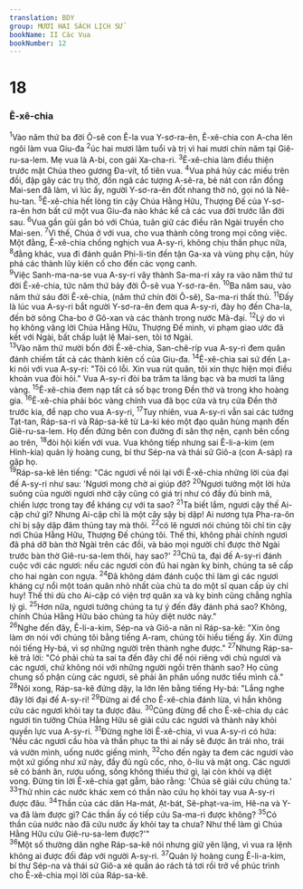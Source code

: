 ```yaml
---
translation: BDY
group: MƯƠI HAI SÁCH LỊCH SỬ
bookName: II Các Vua 
bookNumber: 12
---
```


<div class="title"><h1>18</h1><h3>Ê-xê-chia</h3></div>
<span class="verse 2vua_18_1"><sup>1</sup>Vào năm thứ ba đời Ô-sê con Ê-la vua Y-sơ-ra-ên, Ê-xê-chia con A-cha lên ngôi làm vua Giu-đa </span>
<span class="verse 2vua_18_2"><sup>2</sup>úc hai mươi lăm tuổi và trị vì hai mươi chín năm tại Giê-ru-sa-lem. Mẹ vua là A-bi, con gái Xa-cha-ri. </span>
<span class="verse 2vua_18_3"><sup>3</sup>Ê-xê-chia làm điều thiện trước mặt Chúa theo gương Đa-vít, tổ tiên vua. </span>
<span class="verse 2vua_18_4"><sup>4</sup>Vua phá hủy các miếu trên đồi, đập gãy các trụ thờ, đốn ngã các tượng A-sê-ra, bẻ nát con rắn đồng Mai-sen đã làm, vì lúc ấy, người Y-sơ-ra-ên đốt nhang thờ nó, gọi nó là Nê-hu-tan. </span>
<span class="verse 2vua_18_5"><sup>5</sup>Ê-xê-chia hết lòng tin cậy Chúa Hằng Hữu, Thượng Đế của Y-sơ-ra-ên hơn bất cứ một vua Giu-đa nào khác kể cả các vua đời trước lẫn đời sau. </span>
<span class="verse 2vua_18_6"><sup>6</sup>Vua gần gũi gắn bó với Chúa, tuân giữ các điều răn Ngài truyền cho Mai-sen. </span>
<span class="verse 2vua_18_7"><sup>7</sup>Vì thế, Chúa ở với vua, cho vua thành công trong mọi công việc. Một đằng, Ê-xê-chia chống nghịch vua A-sy-ri, không chịu thần phục nữa, </span>
<span class="verse 2vua_18_8"><sup>8</sup>đằng khác, vua đi đánh quân Phi-li-tin đến tận Ga-xa và vùng phụ cận, hủy phá các thành lũy kiên cố cho đến các vọng canh.<br/></span>
<span class="verse 2vua_18_9"><sup>9</sup>Việc Sanh-ma-na-se vua A-sy-ri vây thành Sa-ma-ri xảy ra vào năm thứ tư đời Ê-xê-chia, tức năm thứ bảy đời Ô-sê vua Y-sơ-ra-ên. </span>
<span class="verse 2vua_18_10"><sup>10</sup>Ba năm sau, vào năm thứ sáu đời Ê-xê-chia, (năm thứ chín đời Ô-sê), Sa-ma-ri thất thủ. </span>
<span class="verse 2vua_18_11"><sup>11</sup>Đấy là lúc vua A-sy-ri bắt người Y-sơ-ra-ên đem qua A-sy-ri, đày họ đến Cha-la, đến bờ sông Cha-bo ở Gô-xan và các thành trong nước Mã-đại. </span>
<span class="verse 2vua_18_12"><sup>12</sup>Lý do vì họ không vâng lời Chúa Hằng Hữu, Thượng Đế mình, vi phạm giao ước đã kết với Ngài, bất chấp luật lệ Mai-sen, tôi tớ Ngài.<br/></span>
<span class="verse 2vua_18_13"><sup>13</sup>Vào năm thứ mười bốn đời Ê-xê-chia, San-chê-ríp vua A-sy-ri đem quân đánh chiếm tất cả các thành kiên cố của Giu-đa. </span>
<span class="verse 2vua_18_14"><sup>14</sup>Ê-xê-chia sai sứ đến La-ki nói với vua A-sy-ri: &#34;Tôi có lỗi. Xin vua rút quân, tôi xin thực hiện mọi điều khoản vua đòi hỏi.&#34; Vua A-sy-ri đòi ba trăm ta lâng bạc và ba mươi ta lâng vàng. </span>
<span class="verse 2vua_18_15"><sup>15</sup>Ê-xê-chia đem nạp tất cả số bạc trong Đền thờ và trong kho hoàng gia. </span>
<span class="verse 2vua_18_16"><sup>16</sup>Ê-xê-chia phải bóc vàng chính vua đã bọc cửa và trụ cửa Đền thờ trước kia, để nạp cho vua A-sy-ri, </span>
<span class="verse 2vua_18_17"><sup>17</sup>Tuy nhiên, vua A-sy-ri vẫn sai các tướng Tạt-tan, Ráp-sa-ri và Ráp-sa-kê từ La-ki kéo một đạo quân hùng mạnh đến Giê-ru-sa-lem. Họ đến đứng bên con đường đi sân thợ nện, cạnh bên cống ao trên, </span>
<span class="verse 2vua_18_18"><sup>18</sup>đòi hội kiến với vua. Vua không tiếp nhưng sai Ê-li-a-kim (em Hinh-kia) quản lý hoàng cung, bí thư Sép-na và thái sử Giô-a (con A-sáp) ra gặp họ.<br/></span>
<span class="verse 2vua_18_19"><sup>19</sup>Ráp-sa-kê lên tiếng: &#34;Các ngươi về nói lại với Ê-xê-chia những lời của đại đế A-sy-ri như sau: &#39;Ngươi mong chờ ai giúp đỡ? </span>
<span class="verse 2vua_18_20"><sup>20</sup>Ngươi tưởng một lời hứa suông của người ngươi nhờ cậy cũng có giá trị như có đầy đủ binh mã, chiến lược trong tay để kháng cự với ta sao? </span>
<span class="verse 2vua_18_21"><sup>21</sup>Ta biết lắm, ngươi cậy thế Ai-cập chứ gì? Nhưng Ai-cập chỉ là một cây sậy bị dập! Ai nương tựa Pha-ra-ôn chỉ bị sậy dập đâm thủng tay mà thôi. </span>
<span class="verse 2vua_18_22"><sup>22</sup>có lẽ ngươi nói chúng tôi chỉ tin cậy nơi Chúa Hằng Hữu, Thượng Đế chúng tôi. Thế thì, không phải chính ngươi đã phá dỡ bàn thờ Ngài trên các đồi, và bảo mọi người chỉ được thờ Ngài trước bàn thờ Giê-ru-sa-lem thôi, hay sao?&#39; </span>
<span class="verse 2vua_18_23"><sup>23</sup>Chủ ta, đại đế A-sy-ri đánh cuộc với các ngươi: nếu các ngươi còn đủ hai ngàn kỵ binh, chúng ta sẽ cấp cho hai ngàn con ngựa. </span>
<span class="verse 2vua_18_24"><sup>24</sup>Đã không dám đánh cuộc thì làm gì các ngươi kháng cự nổi một toán quân nhỏ nhất của chủ ta do một sĩ quan cấp úy chỉ huy! Thế thì dù cho Ai-cập có viện trợ quân xa và kỵ binh cũng chẳng nghĩa lý gì. </span>
<span class="verse 2vua_18_25"><sup>25</sup>Hơn nữa, ngươi tưởng chúng ta tự ý đến đây đánh phá sao? Không, chính Chúa Hằng Hữu bảo chúng ta hủy diệt nước này.&#34;<br/></span>
<span class="verse 2vua_18_26"><sup>26</sup>Nghe đến đây, Ê-li-a-kim, Sép-na và Giô-a năn nỉ Ráp-sa-kê: &#34;Xin ông làm ơn nói với chúng tôi bằng tiếng A-ram, chúng tôi hiểu tiếng ấy. Xin đừng nói tiếng Hy-bá, vì sợ những người trên thành nghe được.&#34; </span>
<span class="verse 2vua_18_27"><sup>27</sup>Nhưng Ráp-sa-kê trả lời: &#34;Có phải chủ ta sai ta đến đây chỉ để nói riêng với chủ ngươi và các ngươi, chứ không nói với những người ngồi trên thành sao? Họ cũng chung số phận cùng các ngươi, sẽ phải ăn phân uống nước tiểu mình cả.&#34; </span>
<span class="verse 2vua_18_28"><sup>28</sup>Nói xong, Ráp-sa-kê đứng dậy, la lớn lên bằng tiếng Hy-bá: &#34;Lắng nghe đây lời đại đế A-sy-ri! </span>
<span class="verse 2vua_18_29"><sup>29</sup>Đừng ai để cho Ê-xê-chia đánh lừa, vì hắn không cứu các ngươi khỏi tay ta được đâu. </span>
<span class="verse 2vua_18_30"><sup>30</sup>Cũng đừng để cho Ê-xê-chia dụ các ngươi tin tưởng Chúa Hằng Hữu sẽ giải cứu các ngươi và thành này khỏi quyền lực vua A-sy-ri. </span>
<span class="verse 2vua_18_31"><sup>31</sup>Đừng nghe lời Ê-xê-chia, vì vua A-sy-ri có hứa: &#39;Nếu các ngươi cầu hòa và thần phục ta thì ai nấy sẽ được ăn trái nho, trái vả vườn mình, uống nước giếng mình, </span>
<span class="verse 2vua_18_32"><sup>32</sup>cho đến ngày ta đem các ngươi vào một xứ giống như xứ này, đầy đủ ngũ cốc, nho, ô-liu và mật ong. Các ngươi sẽ có bánh ăn, rượu uống, sống không thiếu thứ gì, lại còn khỏi vạ diệt vong. Đừng tin lời Ê-xê-chia gạt gẫm, bảo rằng: &#39;Chúa sẽ giải cứu chúng ta.&#39; </span>
<span class="verse 2vua_18_33"><sup>33</sup>Thử nhìn các nước khác xem có thần nào cứu họ khỏi tay vua A-sy-ri được đâu. </span>
<span class="verse 2vua_18_34"><sup>34</sup>Thần của các dân Ha-mát, Ạt-bát, Sê-phạt-va-im, Hê-na và Y-va đã làm được gì? Các thần ấy có tiếp cứu Sa-ma-ri được không? </span>
<span class="verse 2vua_18_35"><sup>35</sup>Có thần của nước nào đã cứu nước ấy khỏi tay ta chưa? Như thế làm gì Chúa Hằng Hữu cứu Giê-ru-sa-lem được?&#39;&#34;<br/></span>
<span class="verse 2vua_18_36"><sup>36</sup>Một số thường dân nghe Ráp-sa-kê nói nhưng giữ yên lặng, vì vua ra lệnh không ai được đối đáp với người A-sy-ri. </span>
<span class="verse 2vua_18_37"><sup>37</sup>Quản lý hoàng cung Ê-li-a-kim, bí thư Sép-na và thái sử Giô-a xé quần áo rách tả tơi rồi trở về phúc trình cho Ê-xê-chia mọi lời của Ráp-sa-kê.</span>
